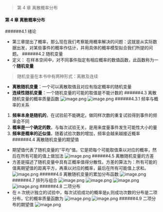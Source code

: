 > 第 4 章 离散概率分布
####  第 4 章 离散概率分布
######4.1 绪论
- 第三章提出了概率，那么现在我们考察能用概率解决的问题：这就是从实际数据出发，对某些事件的概率作估计，并用具体的概率模型拟合我们所提的问题。
######4.2 随机变量
- 定义： 在样本空间中，对不同事件指定有相应概率的数值函数，此函数称为一个**随机变量**
>随机变量在本书中有两种形式：离散及连续
- **离散随机变量**：一个可以离散取值且对应有指定概率的随机变量
- **连续性随机变量**：一个随机变量的可能的取值是不能计数的
######4.3 离散随机变量的概率质量函数
![image.png](https://upload-images.jianshu.io/upload_images/6634703-5189a9a622fdd498.png?imageMogr2/auto-orient/strip%7CimageView2/2/w/1240)
![image.png](https://upload-images.jianshu.io/upload_images/6634703-c7d489a08a58a1dd.png?imageMogr2/auto-orient/strip%7CimageView2/2/w/1240)
######4.3.1 频率与概率的关系
1. **频率本身是随机的**，在试验前不能确定。做同样次数的重复试验得到事件的频率会不同
2. **概率是一个确定的数**，与每次试验无关。是用来度量事件发生可能性大小的量
3. **频率是概率的近似值**，随着试验次数的增加，频率会越来越接近概率
######4.4  离散随机变量的期望值
- 期望值代表了随机变量的“平均”值。它是把每个可能取值乘以对应的概率，然后在所有可能的值上做加法
![image.png](https://upload-images.jianshu.io/upload_images/6634703-730b7aa963dd38cc.png?imageMogr2/auto-orient/strip%7CimageView2/2/w/1240)
######4.5 离散随机变量的方差
- 方差是描述了随机变量中具有正概率值得分散性。方差的算法为：所有可能的值离期望值的距离平方，再乘以对应的概率，最后在所有可能值上求和。
![image.png](https://upload-images.jianshu.io/upload_images/6634703-7ad5b0c0667bb666.png?imageMogr2/auto-orient/strip%7CimageView2/2/w/1240)
######4.6 离散随机变量的累加分布函数
![image.png](https://upload-images.jianshu.io/upload_images/6634703-b0bf1e374176b762.png?imageMogr2/auto-orient/strip%7CimageView2/2/w/1240)
######4.7 排列与组合
![image.png](https://upload-images.jianshu.io/upload_images/6634703-f285fef53d9ae85b.png?imageMogr2/auto-orient/strip%7CimageView2/2/w/1240)
![image.png](https://upload-images.jianshu.io/upload_images/6634703-95549dbd4baa9788.png?imageMogr2/auto-orient/strip%7CimageView2/2/w/1240)
![image.png](https://upload-images.jianshu.io/upload_images/6634703-57b77439a8022ab0.png?imageMogr2/auto-orient/strip%7CimageView2/2/w/1240)
![image.png](https://upload-images.jianshu.io/upload_images/6634703-76c4b3f73a13302c.png?imageMogr2/auto-orient/strip%7CimageView2/2/w/1240)
######4.8 二项分布
- 在 n 次统计独立的试验中，每次试验成功的概率是p,则成功次数的分布是二项分布，它的概率质量函数为
![image.png](https://upload-images.jianshu.io/upload_images/6634703-7b315dbe57365a61.png?imageMogr2/auto-orient/strip%7CimageView2/2/w/1240)
![image.png](https://upload-images.jianshu.io/upload_images/6634703-2dec6c8d4cbac200.png?imageMogr2/auto-orient/strip%7CimageView2/2/w/1240)
######4.9 二项分布的期望值
![image.png](https://upload-images.jianshu.io/upload_images/6634703-d3aed031e3984ccd.png?imageMogr2/auto-orient/strip%7CimageView2/2/w/1240)







